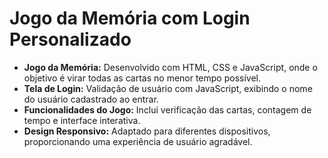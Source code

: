 # Jogo da Memória com Login Personalizado
- **Jogo da Memória:** Desenvolvido com HTML, CSS e JavaScript, onde o objetivo é virar todas as cartas no menor tempo possível.
- **Tela de Login:** Validação de usuário com JavaScript, exibindo o nome do usuário cadastrado ao entrar.
- **Funcionalidades do Jogo:** Inclui verificação das cartas, contagem de tempo e interface interativa.
- **Design Responsivo:** Adaptado para diferentes dispositivos, proporcionando uma experiência de usuário agradável.
